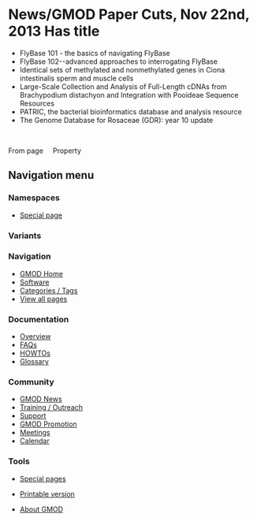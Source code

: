 



<span id="top"></span>




# <span dir="auto">News/GMOD Paper Cuts, Nov 22nd, 2013 Has title</span>






  

- FlyBase 101 - the basics of navigating FlyBase
- FlyBase 102--advanced approaches to interrogating FlyBase
- Identical sets of methylated and nonmethylated genes in Ciona
  intestinalis sperm and muscle cells
- Large-Scale Collection and Analysis of Full-Length cDNAs from
  Brachypodium distachyon and Integration with Pooideae Sequence
  Resources
- PATRIC, the bacterial bioinformatics database and analysis resource
- The Genome Database for Rosaceae (GDR): year 10 update

 

From page     Property








## Navigation menu



### Namespaces

- <span id="ca-nstab-special">[Special
  page](/wiki/Special%3APageProperty/News/GMOD_Paper_Cuts,_Nov_22nd,_2013%3A%3AHas_title "This is a special page, you cannot edit the page itself")</span>


### 

### Variants[](#)









<a href="/wiki/Main_Page"
style="background-image: url(http://gmod.org/images/GMOD-cogs.png);"
title="Visit the main page"></a>


### Navigation



- <span id="n-GMOD-Home">[GMOD Home](/wiki/Main_Page)</span>
- <span id="n-Software">[Software](/wiki/GMOD_Components)</span>
- <span id="n-Categories-.2F-Tags">[Categories /
  Tags](/wiki/Categories)</span>
- <span id="n-View-all-pages">[View all
  pages](/wiki/Special:AllPages)</span>




### Documentation



- <span id="n-Overview">[Overview](/wiki/Overview)</span>
- <span id="n-FAQs">[FAQs](/wiki/Category%3AFAQ)</span>
- <span id="n-HOWTOs">[HOWTOs](/wiki/Category%3AHOWTO)</span>
- <span id="n-Glossary">[Glossary](/wiki/Glossary)</span>




### Community



- <span id="n-GMOD-News">[GMOD News](/wiki/GMOD_News)</span>
- <span id="n-Training-.2F-Outreach">[Training /
  Outreach](/wiki/Training_and_Outreach)</span>
- <span id="n-Support">[Support](/wiki/Support)</span>
- <span id="n-GMOD-Promotion">[GMOD
  Promotion](/wiki/GMOD_Promotion)</span>
- <span id="n-Meetings">[Meetings](/wiki/Meetings)</span>
- <span id="n-Calendar">[Calendar](/wiki/Calendar)</span>




### Tools



- <span id="t-specialpages"><a href="/wiki/Special%3ASpecialPages" accesskey="q"
  title="A list of all special pages [q]">Special pages</a></span>
- <span id="t-print"><a
  href="/mediawiki/index.php?title=Special%3APageProperty/News/GMOD_Paper_Cuts,_Nov_22nd,_2013%3A%3AHas_title&amp;printable=yes"
  rel="alternate" accesskey="p"
  title="Printable version of this page [p]">Printable version</a></span>





- <span id="footer-places-about">[About
  GMOD](/wiki/GMOD%3AAbout "GMOD%3AAbout")</span>

<!-- -->




